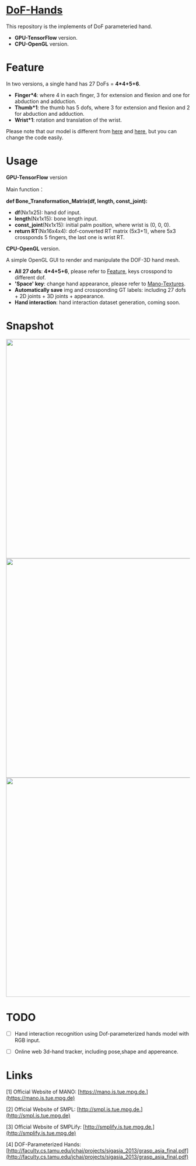 [DoF-Hands](https://github.com/JenathanHoo/DoF-Hands)
=========================
This repository is the implements of DoF parameteried hand.
- **GPU-TensorFlow** version.
- **CPU-OpenGL** version.

Feature
=========================
In two versions, a single hand has 27 DoFs = **4*4+5+6**.

- **Finger*4**: where 4 in each finger, 3 for extension and flexion and one for abduction and adduction.
- **Thumb*1**:  the thumb has 5 dofs, where 3 for extension and flexion and 2 for abduction and adduction.
- **Wrist*1**:  rotation and translation of the wrist.

Please note that our model is different from [here](https://biology.stackexchange.com/questions/30857/does-the-human-hand-have-27-degrees-of-freedom) and [here](http://faculty.cs.tamu.edu/jchai/projects/sigasia_2013/grasp_asia_final.pdf), but you can change the code easily.

Usage
=========================
**GPU-TensorFlow** version

 Main function：

 **def Bone_Transformation_Matrix(df, length, const_joint):**
- **df**(Nx1x25): hand dof input.
- **length**(Nx1x15): bone length input.
- **const_joint**(Nx1x15): initial palm position, where wrist is (0, 0, 0).
- **return RT**(Nx16x4x4): dof-converted RT matrix (5x3+1), where 5x3 crossponds 5 fingers, the last one is wrist RT.
    
**CPU-OpenGL** version.

 A simple OpenGL GUI to render and manipulate the DOF-3D hand mesh.

- **All 27 dofs**:  **4*4+5+6**, please refer to [Feature](https://github.com/JenathanHoo/DoF-Hands), keys crosspond to different dof.
- **'Space' key**: change hand appearance, please refer to [Mano-Textures](https://github.com/JenathanHoo/Mano-Textures).
- **Automatically save** img and crossponding GT labels: including 27 dofs + 2D joints + 3D joints + appearance.
- **Hand interaction**: hand interaction dataset generation, coming soon.

Snapshot
=========================
<center class="half">
    <img src="https://github.com/JenathanHoo/DoF-Hands/blob/master/imgs/1.png" width="600"/><img src="https://github.com/JenathanHoo/DoF-Hands/blob/master/imgs/223.png" width="600"/><img src="https://github.com/JenathanHoo/DoF-Hands/blob/master/imgs/222.png" width="600"/>
</center>


TODO
=========================
- [ ] Hand interaction recognition using Dof-parameterized hands model with RGB input.  
- [ ] Online web 3d-hand tracker, including pose,shape and appereance.


Links
=========================
[1] Official Website of MANO: [https://mano.is.tue.mpg.de.](https://mano.is.tue.mpg.de) 

[2] Official Website of SMPL: [http://smpl.is.tue.mpg.de.](http://smpl.is.tue.mpg.de) 

[3] Official Website of SMPLify: [http://smplify.is.tue.mpg.de.](http://smplify.is.tue.mpg.de) 

[4] DOF-Parameterized Hands: [http://faculty.cs.tamu.edu/jchai/projects/sigasia_2013/grasp_asia_final.pdf](http://faculty.cs.tamu.edu/jchai/projects/sigasia_2013/grasp_asia_final.pdf)
